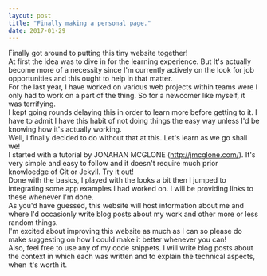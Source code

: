 ```yaml
---
layout: post
title: "Finally making a personal page."
date: 2017-01-29
---
```


Finally got around to putting this tiny website together!<br>
At first the idea was to dive in for the learning experience. But It's actually become more of a necessity since I'm currently actively on the look for job opportunities and this ought to help in that matter.<br>
For the last year, I have worked on various web projects within teams were I only had to work on a part of the thing. So for a newcomer like myself, it was terrifying. <br>
I kept going rounds delaying this in order to learn more before getting to it. I have to admit I have this habit of not doing things the easy way unless I'd be knowing how it's actually working. <br>
Well, I finally decided to do without that at this. Let's learn as we go shall we! <br>
I started with a tutorial by JONAHAN MCGLONE (http://jmcglone.com/). It's very simple and easy to follow and it doesn't require much prior knowloedge of Git or Jekyll. Try it out!<br>
Done with the basics, I played with the looks a bit then I jumped to integrating some app examples I had worked on. I will be providing links to these whenever I'm done.<br>
As you'd have guessed, this website will host information about me and where I'd occasionly write blog posts about my work and other more or less random things.<br>
I'm excited about improving this website as much as I can so please do make suggesting on how I could make it better whenever you can!<br>
Also, feel free to use any of my code snippets. I will write blog posts about the context in which each was written and to explain the technical aspects, when it's worth it.
